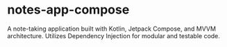 # notes-app-compose
A note-taking application built with Kotlin, Jetpack Compose, and MVVM architecture. Utilizes Dependency Injection for modular and testable code.
